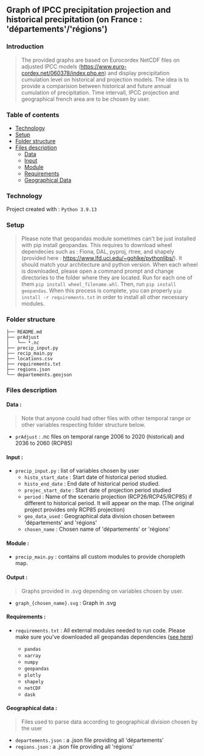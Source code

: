 ## Graph of IPCC precipitation projection and historical precipitation (on France : 'départements'/'régions')
### Introduction

> The provided graphs are based on Eurocordex NetCDF files on adjusted IPCC models (https://www.euro-cordex.net/060378/index.php.en) and display 
precipitation cumulation level on historical and projection models. The idea is to provide a comparision between historical and future annual cumulation of precipitation. Time intervall, IPCC projection and geographical french area are to be chosen by user. 
<!-- toc -->
### Table of contents
- [Technology](#technology)
- [Setup](#setup)
- [Folder structure](#folder-structure)
- [Files description](#files-description)
	* [Data](#data)
	* [Input](#input)
	* [Module](#module)
	* [Requirements](#requirements)
	* [Geographical Data](#geographical-data)

### Technology 

Project created with :
```Python 3.9.13```

### Setup

> Please note that geopandas module sometimes can't be just installed with pip install geopandas. This requires to download wheel dependecies such as : Fiona, DAL, pyproj, rtree, and shapely (provided here : https://www.lfd.uci.edu/~gohlke/pythonlibs/). It should match your architecture and python version. When each wheel is downloaded, please open a command prompt and change directories to the folder where they are located. Run for each one of them ```pip install wheel_filename.whl```. Then, run ```pip install geopandas```. When this process is complete, you can properly ```pip install -r requirements.txt``` in order to install all other necessary modules.
<!-- toc -->
### Folder structure
```
├── README.md          
├── prAdjust
│   └── *.nc 
├── precip_input.py              
├── recip_main.py 
├── locations.csv            
├── requirements.txt                                  
├── regions.json            
└── departements.geojson 
```
### Files description
#### Data : 

> Note that anyone could had  other files with other temporal range or other variables respecting folder structure below.
<!-- toc -->
- ```prAdjust``` : .nc files on temporal range 2006 to 2020 (historical) and 2036 to 2060 (RCP85)

#### Input :

- ```precip_input.py``` : list of variables chosen by user
	- ```histo_start_date``` : Start date of historical period studied.
	- ```histo_end_date``` : End date of historical period studied.
	- ```projec_start_date``` :  Start date of projection period studied
	- ```period``` : Name of the scenario projection (RCP26/RCP45/RCP85) if different to historical period. It will appear on the map. (The original project provides only RCP85 projection)
	- ```geo_data_used``` : Geographical data division chosen between 'départements' and 'régions'
	- ```chosen_name``` : Chosen name of 'départements' or 'régions'

#### Module :

- ```precip_main.py``` : contains all custom modules to provide choropleth map.

#### Output :

> Graphs provided in .svg depending on variables chosen by user.
<!-- toc -->

- ```graph_{chosen_name}.svg``` : Graph in .svg

#### Requirements : 


-  ```requirements.txt``` : All external modules needed to run code. Please make sure you've downloaded all geopandas dependencies ([see here](#setup)) 

	- ```pandas```
	- ```xarray```
	- ```numpy```
	- ```geopandas```
	- ```plotly```
	- ```shapely```
	- ```netCDF```
	- ```dask```

#### Geographical data : 

> Files used to parse data according to geographical division chosen by the user
<!-- toc -->

- ```departements.json``` : a .json file providing all 'départements'
- ```regions.json``` : a .json file providing all 'régions'


         
